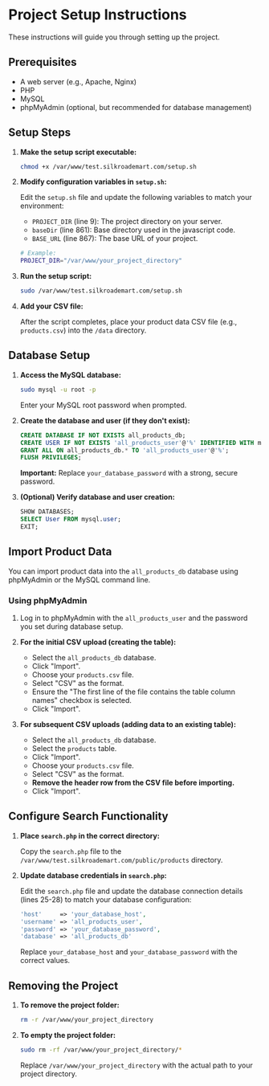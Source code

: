 # Project Setup Instructions

These instructions will guide you through setting up the project.

## Prerequisites

*   A web server (e.g., Apache, Nginx)
*   PHP
*   MySQL
*   phpMyAdmin (optional, but recommended for database management)

## Setup Steps

1.  **Make the setup script executable:**

    ```bash
    chmod +x /var/www/test.silkroademart.com/setup.sh
    ```

2.  **Modify configuration variables in `setup.sh`:**

    Edit the `setup.sh` file and update the following variables to match your environment:

    *   `PROJECT_DIR` (line 9): The project directory on your server.
    *   `baseDir` (line 861):  Base directory used in the javascript code.
    *   `BASE_URL` (line 867): The base URL of your project.

    ```bash
    # Example:
    PROJECT_DIR="/var/www/your_project_directory"
    ```

3.  **Run the setup script:**

    ```bash
    sudo /var/www/test.silkroademart.com/setup.sh
    ```

4.  **Add your CSV file:**

    After the script completes, place your product data CSV file (e.g., `products.csv`) into the `/data` directory.

## Database Setup

1.  **Access the MySQL database:**

    ```bash
    sudo mysql -u root -p
    ```

    Enter your MySQL root password when prompted.

2.  **Create the database and user (if they don't exist):**

    ```sql
    CREATE DATABASE IF NOT EXISTS all_products_db;
    CREATE USER IF NOT EXISTS 'all_products_user'@'%' IDENTIFIED WITH mysql_native_password BY 'your_database_password';
    GRANT ALL ON all_products_db.* TO 'all_products_user'@'%';
    FLUSH PRIVILEGES;
    ```

    **Important:** Replace `your_database_password` with a strong, secure password.

3.  **(Optional) Verify database and user creation:**

    ```sql
    SHOW DATABASES;
    SELECT User FROM mysql.user;
    EXIT;
    ```

## Import Product Data

You can import product data into the `all_products_db` database using phpMyAdmin or the MySQL command line.

### Using phpMyAdmin

1.  Log in to phpMyAdmin with the `all_products_user` and the password you set during database setup.

2.  **For the initial CSV upload (creating the table):**

    *   Select the `all_products_db` database.
    *   Click "Import".
    *   Choose your `products.csv` file.
    *   Select "CSV" as the format.
    *   Ensure the "The first line of the file contains the table column names" checkbox is selected.
    *   Click "Import".

3.  **For subsequent CSV uploads (adding data to an existing table):**

    *   Select the `all_products_db` database.
    *   Select the `products` table.
    *   Click "Import".
    *   Choose your `products.csv` file.
    *   Select "CSV" as the format.
    *   **Remove the header row from the CSV file before importing.**
    *   Click "Import".

## Configure Search Functionality

1.  **Place `search.php` in the correct directory:**

    Copy the `search.php` file to the `/var/www/test.silkroademart.com/public/products` directory.

2.  **Update database credentials in `search.php`:**

    Edit the `search.php` file and update the database connection details (lines 25-28) to match your database configuration:

    ```php
    'host'     => 'your_database_host',
    'username' => 'all_products_user',
    'password' => 'your_database_password',
    'database' => 'all_products_db'
    ```

    Replace `your_database_host` and `your_database_password` with the correct values.

## Removing the Project

1.  **To remove the project folder:**

    ```bash
    rm -r /var/www/your_project_directory
    ```

2.  **To empty the project folder:**

    ```bash
    sudo rm -rf /var/www/your_project_directory/*
    ```

    Replace `/var/www/your_project_directory` with the actual path to your project directory.
